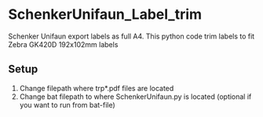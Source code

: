 # SchenkerUnifaun_Label_trim
Schenker Unifaun export labels as full A4. This python code trim labels to fit Zebra GK420D 192x102mm labels

## Setup
1. Change filepath where trp*.pdf files are located
2. Change bat filepath to where SchenkerUnifaun.py is located (optional if you want to run from bat-file)
